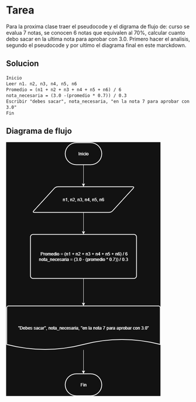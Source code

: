 # Tarea

Para la proxima clase traer el pseudocode y el digrama de flujo de: curso se evalua 7 notas, se conocen 6 notas que equivalen al 70%, calcular cuanto debo sacar en la ultima nota para aprobar con 3.0. Primero hacer el analisis, segundo el pseudocode y por ultimo el diagrama final en este marckdown.

## Solucion
```
Inicio
Leer n1. n2, n3, n4, n5, n6
Promedio = (n1 + n2 + n3 + n4 + n5 + n6) / 6
nota_necesaria = (3.0 -(promedio * 0.7)) / 0.3
Escribir "debes sacar", nota_necesaria, "en la nota 7 para aprobar con 3.0"
Fin
```

## Diagrama de flujo 

![Imagen_diagrama](<_Imagen Diagrama nota.drawio.png>)

